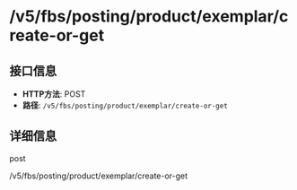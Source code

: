 # /v5/fbs/posting/product/exemplar/create-or-get

## 接口信息

- **HTTP方法**: POST
- **路径**: `/v5/fbs/posting/product/exemplar/create-or-get`

## 详细信息

post

/v5/fbs/posting/product/exemplar/create-or-get
